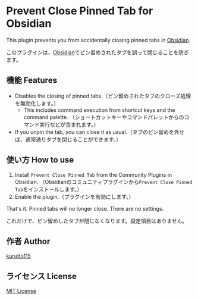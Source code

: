 # Prevent Close Pinned Tab for Obsidian

This plugin prevents you from accidentally closing pinned tabs in [Obsidian](https://obsidian.md).

このプラグインは、[Obsidian](https://obsidian.md)でピン留めされたタブを誤って閉じることを防ぎます。

## 機能 Features

- Disables the closing of pinned tabs.（ピン留めされたタブのクローズ処理を無効化します。）
    - This includes command execution from shortcut keys and the command palette.
      （ショートカットキーやコマンドパレットからのコマンド実行などが含まれます。）
- If you unpin the tab, you can close it as usual.（タブのピン留めを外せば、通常通りタブを閉じることができます。）

## 使い方 How to use

1.  Install `Prevent Close Pinned Tab` from the Community Plugins in Obsidian. 
    （Obsidianのコミュニティプラグインから`Prevent Close Pinned Tab`をインストールします。）
2.  Enable the plugin.（プラグインを有効にします。）

That's it. Pinned tabs will no longer close. There are no settings.

これだけで、ピン留めしたタブが閉じなくなります。設定項目はありません。

## 作者 Author

[kurutto115](https://github.com/kurutto115)

## ライセンス License

[MIT License](LICENSE)
